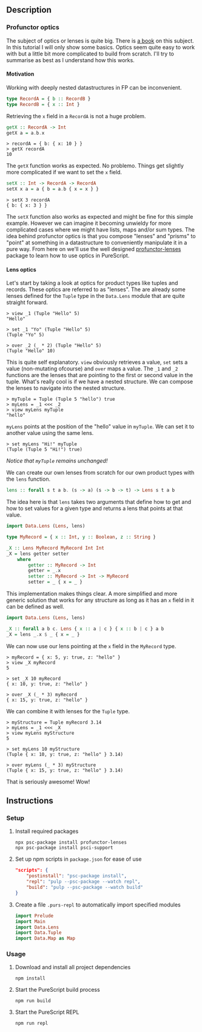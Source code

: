 ## Description
### Profunctor optics
The subject of optics or lenses is quite big. There is [a book](https://leanpub.com/lenses) on this subject. In this tutorial I will only show some basics. Optics seem quite easy to work with but a little bit more complicated to build from scratch. I'll try to summarise as best as I understand how this works.
#### Motivation
Working with deeply nested datastructures in FP can be inconvenient.
```purescript
type RecordA = { b :: RecordB }
type RecordB = { x :: Int }
```
Retrieving the `x` field in a `RecordA` is not a huge problem.
```purescript
getX :: RecordA -> Int
getX a = a.b.x
```
```
> recordA = { b: { x: 10 } }
> getX recordA
10
```
The `getX` function works as expected. No problemo. Things get slightly more complicated if we want to set the `x` field.
```purescript
setX :: Int -> RecordA -> RecordA
setX x a = a { b = a.b { x = x } }
```
```
> setX 3 recordA
{ b: { x: 3 } }
```
The `setX` function also works as expected and might be fine for this simple example. However we can imagine it becoming unwieldy for more complicated cases where we might have lists, maps and/or sum types. The idea behind profunctor optics is that you compose "lenses" and "prisms" to "point" at something in a datastructure to conveniently manipulate it in a pure way. From here on we'll use the well designed [profunctor-lenses](https://pursuit.purescript.org/packages/purescript-profunctor-lenses/5.0.0) package to learn how to use optics in PureScript.
#### Lens optics
Let's start by taking a look at optics for product types like tuples and records. These optics are referred to as "lenses". The are already some lenses defined for the `Tuple` type in the `Data.Lens` module that are quite straight forward.
```
> view _1 (Tuple "Hello" 5)
"Hello"

> set _1 "Yo" (Tuple "Hello" 5)
(Tuple "Yo" 5)

> over _2 (_ * 2) (Tuple "Hello" 5)
(Tuple "Hello" 10)
```
This is quite self explanatory. `view` obviously retrieves a value, `set` sets a value (non-mutating ofcourse) and `over` maps a value. The `_1` and `_2` functions are the lenses that are pointing to the first or second value in the tuple. What's really cool is if we have a nested structure. We can compose the lenses to navigate into the nested structure.
```
> myTuple = Tuple (Tuple 5 "hello") true
> myLens = _1 <<< _2
> view myLens myTuple
"hello"
```
`myLens` points at the position of the "hello" value in `myTuple`. We can set it to another value using the same lens.
```
> set myLens "Hi!" myTuple
(Tuple (Tuple 5 "Hi!") true)
```
*Notice that `myTuple` remains unchanged!*

We can create our own lenses from scratch for our own product types with the `lens` function.
```purescript
lens :: forall s t a b. (s -> a) (s -> b -> t) -> Lens s t a b
```
The idea here is that `lens` takes two arguments that define how to get and how to set values for a given type and returns a lens that points at that value.
```purescript
import Data.Lens (Lens, lens)

type MyRecord = { x :: Int, y :: Boolean, z :: String }

_X :: Lens MyRecord MyRecord Int Int
_X = lens getter setter
    where
        getter :: MyRecord -> Int
        getter = _.x
        setter :: MyRecord -> Int -> MyRecord
        setter = _ { x = _ }
```
This implementation makes things clear. A more simplified and more generic solution that works for any structure as long as it has an `x` field in it can be defined as well.
```purescript
import Data.Lens (Lens, lens)

_X :: forall a b c. Lens { x :: a | c } { x :: b | c } a b
_X = lens _.x $ _ { x = _ }
```
We can now use our lens pointing at the `x` field in the `MyRecord` type.
```
> myRecord = { x: 5, y: true, z: "hello" }
> view _X myRecord
5

> set _X 10 myRecord
{ x: 10, y: true, z: "hello" }

> over _X (_ * 3) myRecord
{ x: 15, y: true, z: "hello" }
```
We can combine it with lenses for the `Tuple` type.
```
> myStructure = Tuple myRecord 3.14
> myLens = _1 <<< _X
> view myLens myStructure
5

> set myLens 10 myStructure
(Tuple { x: 10, y: true, z: "hello" } 3.14)

> over myLens (_ * 3) myStructure
(Tuple { x: 15, y: true, z: "hello" } 3.14)
```
That is seriously awesome! Wow!
## Instructions
### Setup
1. Install required packages
    ```
    npx psc-package install profunctor-lenses
    npx psc-package install psci-support
    ```
1. Set up npm scripts in `package.json` for ease of use
    ```json
    "scripts": {
        "postinstall": "psc-package install",
        "repl": "pulp --psc-package --watch repl",
        "build": "pulp --psc-package --watch build"
    }
    ```
1. Create a file `.purs-repl` to automatically import specified modules
    ```purescript
    import Prelude
    import Main
    import Data.Lens
    import Data.Tuple
    import Data.Map as Map
    ```
### Usage
1. Download and install all project dependencies
    ```
    npm install
    ```
1. Start the PureScript build process
    ```
    npm run build
    ```
1. Start the PureScript REPL
    ```
    npm run repl
    ```